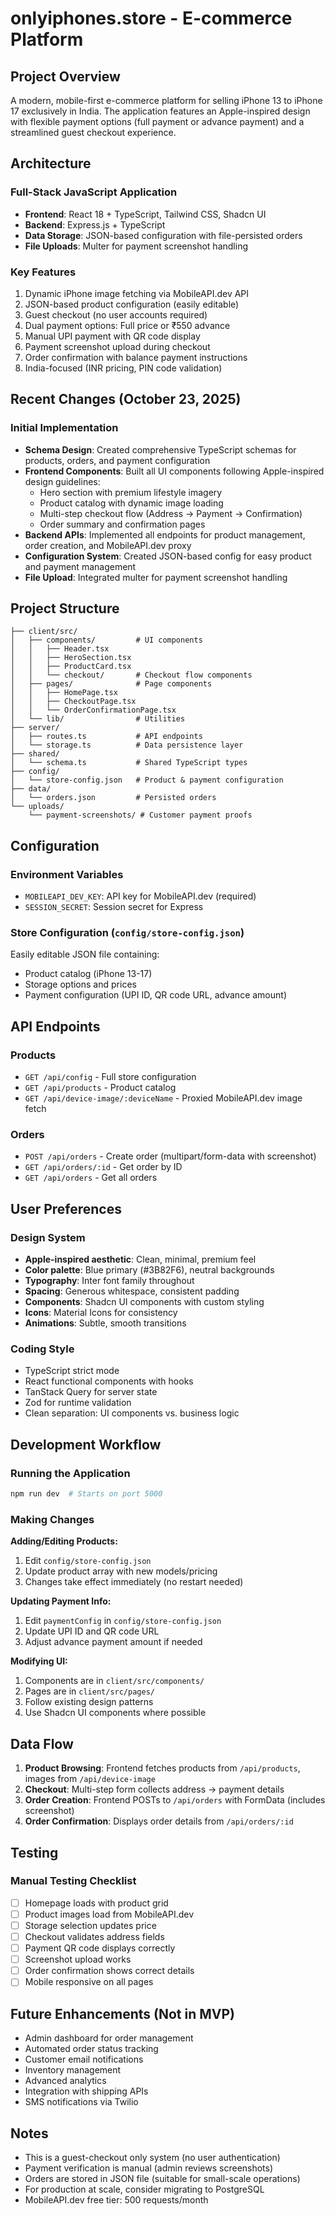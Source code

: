 # onlyiphones.store - E-commerce Platform

## Project Overview

A modern, mobile-first e-commerce platform for selling iPhone 13 to iPhone 17 exclusively in India. The application features an Apple-inspired design with flexible payment options (full payment or advance payment) and a streamlined guest checkout experience.

## Architecture

### Full-Stack JavaScript Application
- **Frontend**: React 18 + TypeScript, Tailwind CSS, Shadcn UI
- **Backend**: Express.js + TypeScript
- **Data Storage**: JSON-based configuration with file-persisted orders
- **File Uploads**: Multer for payment screenshot handling

### Key Features
1. Dynamic iPhone image fetching via MobileAPI.dev API
2. JSON-based product configuration (easily editable)
3. Guest checkout (no user accounts required)
4. Dual payment options: Full price or ₹550 advance
5. Manual UPI payment with QR code display
6. Payment screenshot upload during checkout
7. Order confirmation with balance payment instructions
8. India-focused (INR pricing, PIN code validation)

## Recent Changes (October 23, 2025)

### Initial Implementation
- **Schema Design**: Created comprehensive TypeScript schemas for products, orders, and payment configuration
- **Frontend Components**: Built all UI components following Apple-inspired design guidelines:
  - Hero section with premium lifestyle imagery
  - Product catalog with dynamic image loading
  - Multi-step checkout flow (Address → Payment → Confirmation)
  - Order summary and confirmation pages
- **Backend APIs**: Implemented all endpoints for product management, order creation, and MobileAPI.dev proxy
- **Configuration System**: Created JSON-based config for easy product and payment management
- **File Upload**: Integrated multer for payment screenshot handling

## Project Structure

```
├── client/src/
│   ├── components/         # UI components
│   │   ├── Header.tsx
│   │   ├── HeroSection.tsx
│   │   ├── ProductCard.tsx
│   │   └── checkout/       # Checkout flow components
│   ├── pages/              # Page components
│   │   ├── HomePage.tsx
│   │   ├── CheckoutPage.tsx
│   │   └── OrderConfirmationPage.tsx
│   └── lib/                # Utilities
├── server/
│   ├── routes.ts           # API endpoints
│   └── storage.ts          # Data persistence layer
├── shared/
│   └── schema.ts           # Shared TypeScript types
├── config/
│   └── store-config.json   # Product & payment configuration
├── data/
│   └── orders.json         # Persisted orders
└── uploads/
    └── payment-screenshots/ # Customer payment proofs
```

## Configuration

### Environment Variables
- `MOBILEAPI_DEV_KEY`: API key for MobileAPI.dev (required)
- `SESSION_SECRET`: Session secret for Express

### Store Configuration (`config/store-config.json`)
Easily editable JSON file containing:
- Product catalog (iPhone 13-17)
- Storage options and prices
- Payment configuration (UPI ID, QR code URL, advance amount)

## API Endpoints

### Products
- `GET /api/config` - Full store configuration
- `GET /api/products` - Product catalog
- `GET /api/device-image/:deviceName` - Proxied MobileAPI.dev image fetch

### Orders
- `POST /api/orders` - Create order (multipart/form-data with screenshot)
- `GET /api/orders/:id` - Get order by ID
- `GET /api/orders` - Get all orders

## User Preferences

### Design System
- **Apple-inspired aesthetic**: Clean, minimal, premium feel
- **Color palette**: Blue primary (#3B82F6), neutral backgrounds
- **Typography**: Inter font family throughout
- **Spacing**: Generous whitespace, consistent padding
- **Components**: Shadcn UI components with custom styling
- **Icons**: Material Icons for consistency
- **Animations**: Subtle, smooth transitions

### Coding Style
- TypeScript strict mode
- React functional components with hooks
- TanStack Query for server state
- Zod for runtime validation
- Clean separation: UI components vs. business logic

## Development Workflow

### Running the Application
```bash
npm run dev  # Starts on port 5000
```

### Making Changes

**Adding/Editing Products:**
1. Edit `config/store-config.json`
2. Update product array with new models/pricing
3. Changes take effect immediately (no restart needed)

**Updating Payment Info:**
1. Edit `paymentConfig` in `config/store-config.json`
2. Update UPI ID and QR code URL
3. Adjust advance payment amount if needed

**Modifying UI:**
1. Components are in `client/src/components/`
2. Pages are in `client/src/pages/`
3. Follow existing design patterns
4. Use Shadcn UI components where possible

## Data Flow

1. **Product Browsing**: Frontend fetches products from `/api/products`, images from `/api/device-image`
2. **Checkout**: Multi-step form collects address → payment details
3. **Order Creation**: Frontend POSTs to `/api/orders` with FormData (includes screenshot)
4. **Order Confirmation**: Displays order details from `/api/orders/:id`

## Testing

### Manual Testing Checklist
- [ ] Homepage loads with product grid
- [ ] Product images load from MobileAPI.dev
- [ ] Storage selection updates price
- [ ] Checkout validates address fields
- [ ] Payment QR code displays correctly
- [ ] Screenshot upload works
- [ ] Order confirmation shows correct details
- [ ] Mobile responsive on all pages

## Future Enhancements (Not in MVP)

- Admin dashboard for order management
- Automated order status tracking
- Customer email notifications
- Inventory management
- Advanced analytics
- Integration with shipping APIs
- SMS notifications via Twilio

## Notes

- This is a guest-checkout only system (no user authentication)
- Payment verification is manual (admin reviews screenshots)
- Orders are stored in JSON file (suitable for small-scale operations)
- For production at scale, consider migrating to PostgreSQL
- MobileAPI.dev free tier: 500 requests/month
